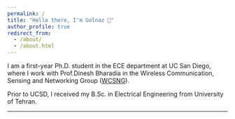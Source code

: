 ```yaml
---
permalink: /
title: "Hello there, I'm Golnaz 👋"
author_profile: true
redirect_from: 
  - /about/
  - /about.html
---
```


I am a first-year Ph.D. student in the ECE department at UC San Diego, where I work with Prof.Dinesh Bharadia in the Wireless Communication, Sensing and Networking Group ([WCSNG](https://wcsng.ucsd.edu/)).

Prior to UCSD, I received my B.Sc. in Electrical Engineering from University of Tehran.

------


